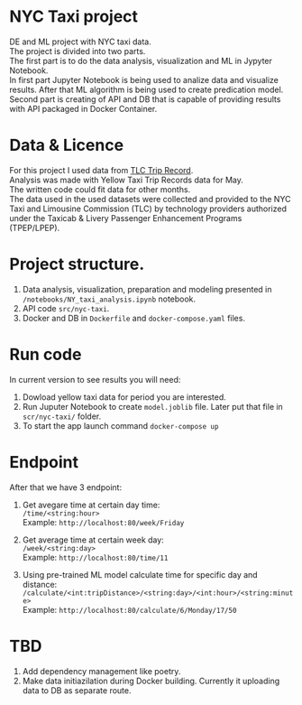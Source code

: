 # NYC Taxi project

 DE and ML project with NYC taxi data.</br>
 The project is divided into two parts.</br>
 The first part is to do the data analysis, visualization and ML in Jypyter Notebook.</br>
 In first part Jupyter Notebook is being used to analize data and visualize results. After that ML algorithm is being used to create predication model.  
 Second part is creating of API and DB that is capable of providing results with API packaged in Docker Container.
 
 
# Data & Licence
For this project I used data from [TLC Trip Record](https://www1.nyc.gov/site/tlc/about/tlc-trip-record-data.page).</br>
Analysis was made with Yellow Taxi Trip Records data for May.<br>
The written code could fit data for other months.</br>
The data used in the used datasets were collected and provided to the NYC Taxi and Limousine Commission (TLC) by technology providers authorized under the Taxicab & Livery Passenger Enhancement Programs (TPEP/LPEP).


# Project structure.
1. Data analysis, visualization, preparation and modeling presented in `/notebooks/NY_taxi_analysis.ipynb` notebook.</br>
2. API code `src/nyc-taxi`.<br>
3. Docker and DB in `Dockerfile` and `docker-compose.yaml` files.
 

# Run code
In current version to see results you will need:
1. Dowload yellow taxi data for period you are interested.
2. Run Juputer Notebook to create `model.joblib` file. Later put that file in `scr/nyc-taxi/` folder.
3. To start the app launch command `docker-compose up`</br>


# Endpoint
After that we have 3 endpoint:
1. Get avegare time at certain day time:<br>
`/time/<string:hour>`<br>
Example: `http://localhost:80/week/Friday`<br>

2. Get average time at certain week day:<br>
`/week/<string:day>`<br>
Example: `http://localhost:80/time/11`

3. Using pre-trained ML model calculate time for specific day and distance:<br>
`/calculate/<int:tripDistance>/<string:day>/<int:hour>/<string:minute>`<br>
Example: `http://localhost:80/calculate/6/Monday/17/50`


# TBD
1. Add dependency management like poetry.<br>
2. Make data initiazilation during Docker building. Currently it uploading data to DB as separate route.
